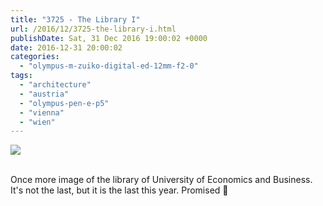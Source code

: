 ```yaml
---
title: "3725 - The Library I"
url: /2016/12/3725-the-library-i.html
publishDate: Sat, 31 Dec 2016 19:00:02 +0000
date: 2016-12-31 20:00:02
categories: 
  - "olympus-m-zuiko-digital-ed-12mm-f2-0"
tags: 
  - "architecture"
  - "austria"
  - "olympus-pen-e-p5"
  - "vienna"
  - "wien"
---
```

<div class="container">
<div class="center"><a target="_blank" href="https://d25zfm9zpd7gm5.cloudfront.net/1200x1200/2016/20160703_190955_lr.jpg"><img class="webfeedsFeaturedVisual" src="https://d25zfm9zpd7gm5.cloudfront.net/0600x0600/2016/20160703_190955_lr.jpg" /></a></div>
</div>
<br />

Once more image of the library of University of Economics and Business. It's not the last, but it is the last this year. Promised 🙂
